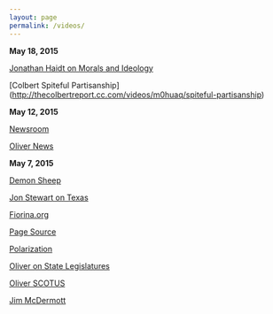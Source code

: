 ```yaml
---
layout: page
permalink: /videos/
---
```


**May 18, 2015**

[Jonathan Haidt on Morals and Ideology](https://www.youtube.com/watch?v=yto5DkbumYw)

[Colbert Spiteful Partisanship] (http://thecolbertreport.cc.com/videos/m0huaq/spiteful-partisanship)

**May 12, 2015**

[Newsroom](https://www.youtube.com/watch?v=0_i9fw43Moo)

[Oliver News](https://www.youtube.com/watch?v=E_F5GxCwizc)

**May 7, 2015**

[Demon Sheep](https://www.youtube.com/watch?v=rBlNVXMWe_w)

[Jon Stewart on Texas](http://egbertowillies.com/2015/05/05/jon-stewart-on-texas-new-insanity-what-would-rick-perry-do-video/?utm_campaign=coschedule&utm_source=facebook_page&utm_medium=EgbertoWillies.com&utm_content=Jon%20Stewart%20on%20Texas%27%20new%20insanity%20%27What%20would%20Rick%20Perry%20Do%27%20(VIDEO))

[Fiorina.org](http://carlyfiorina.org/)

[Page Source](view-source:http://carlyfiorina.org/)

[Polarization](http://voteview.com/images/House_and_Senate_Polar_46-111.jpg)

[Oliver on State Legislatures](https://www.youtube.com/watch?list=UU3XTzVzaHQEd30rQbuvCtTQ&v=aIMgfBZrrZ8)

[Oliver SCOTUS](https://www.youtube.com/watch?v=fJ9prhPV2PI)

[Jim McDermott](http://thecolbertreport.cc.com/videos/bujbay/better-know-a-district---washington-s-7th---jim-mcdermott)
